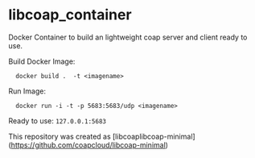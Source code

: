 # libcoap_container
Docker Container to build an lightweight coap server and client ready to use.

Build Docker Image:
```shell
  docker build .  -t <imagename>
```

Run Image:
```shell
  docker run -i -t -p 5683:5683/udp <imagename>
```

Ready to use:
`127.0.0.1:5683`

This repository was created as [libcoaplibcoap-minimal] 
(https://github.com/coapcloud/libcoap-minimal)
